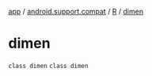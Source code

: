 [app](../../../index.md) / [android.support.compat](../../index.md) / [R](../index.md) / [dimen](.)

# dimen

`class dimen`
`class dimen`